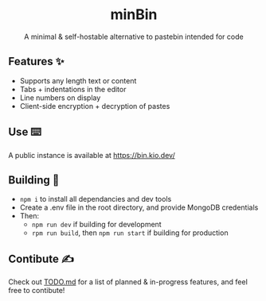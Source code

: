<div align=center>
	<h1>minBin</h1>
	<p>A minimal &amp; self-hostable alternative to pastebin intended for code</p>
</div>

<h2>Features ✨</h2>

- Supports any length text or content
- Tabs + indentations in the editor
- Line numbers on display
- Client-side encryption + decryption of pastes

<h2>Use ⌨️</h2>

A public instance is available at <a href="https://bin.kio.dev/" target="_blank">https://bin.kio.dev/</a>

<h2>Building 🔨</h2>

- `npm i` to install all dependancies and dev tools
- Create a .env file in the root directory, and provide MongoDB credentials
- Then:
	- `npm run dev` if building for development
	- `rpm run build`, then `npm run start` if building for production

<h2>Contibute ✍️</h2>

Check out <a href="TODO.md">TODO.md</a> for a list of planned & in-progress features, and feel free to contibute!

